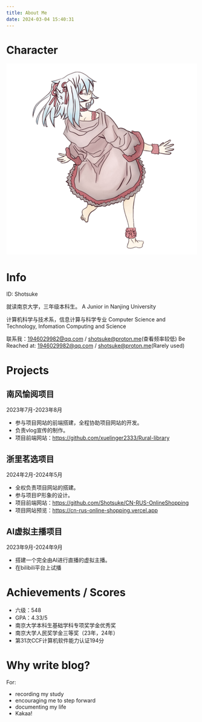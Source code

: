 ```yaml
---
title: About Me
date: 2024-03-04 15:40:31
---
```


# Character

![Yamane](../imgs/character/浅色重绘-透明背景.png)

# Info

ID: Shotsuke

就读南京大学，三年级本科生。
A Junior in Nanjing University

计算机科学与技术系，信息计算与科学专业
Computer Science and Technology, Infomation Computing and Science

联系我：1946029982@qq.com / shotsuke@proton.me(查看频率较低)
Be Reached at: 1946029982@qq.com / shotsuke@proton.me(Rarely used)

# Projects

## 南风愉阅项目

2023年7月-2023年8月
- 参与项目网站的前端搭建，全程协助项目网站的开发。
- 负责vlog宣传的制作。
- 项目前端网站：https://github.com/xuelinger2333/Rural-library

## 浙里茗选项目

2024年2月-2024年5月
- 全权负责项目网站的搭建。
- 参与项目IP形象的设计。
- 项目前端网站：https://github.com/Shotsuke/CN-RUS-OnlineShopping
- 项目网站预览：https://cn-rus-online-shopping.vercel.app

## AI虚拟主播项目

2023年9月-2024年9月
- 搭建一个完全由AI进行直播的虚拟主播。
- 在bilibili平台上试播

# Achievements / Scores

- 六级：548
- GPA：4.33/5
- 南京大学本科生基础学科专项奖学金优秀奖
- 南京大学人民奖学金三等奖（23年，24年）
- 第31次CCF计算机软件能力认证194分

# Why write blog?

For:
- recording my study
- encouraging me to step forward
- documenting my life
- Kakaa!